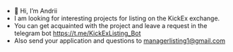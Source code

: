 - 👋 Hi, I’m Andrii
- I am looking for interesting projects for listing on the KickEx exchange.
- You can get acquainted with the project and leave a request in the telegram bot https://t.me/KickExListing_Bot
- Also send your application and questions to managerlisting1@gmail.com

<!---
Andrii4444/Andrii4444 is a ✨ special ✨ repository because its `README.md` (this file) appears on your GitHub profile.
You can click the Preview link to take a look at your changes.
--->
